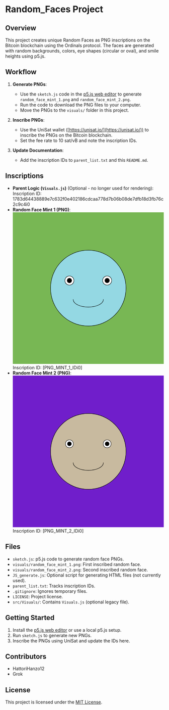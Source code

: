 # Random_Faces Project

## Overview
This project creates unique Random Faces as PNG inscriptions on the Bitcoin blockchain using the Ordinals protocol. The faces are generated with random backgrounds, colors, eye shapes (circular or oval), and smile heights using p5.js.

## Workflow
1. **Generate PNGs**:
   - Use the `sketch.js` code in the [p5.js web editor](https://editor.p5js.org/) to generate `random_face_mint_1.png` and `random_face_mint_2.png`.
   - Run the code to download the PNG files to your computer.
   - Move the PNGs to the `visuals/` folder in this project.

2. **Inscribe PNGs**:
   - Use the UniSat wallet ([https://unisat.io/](https://unisat.io/)) to inscribe the PNGs on the Bitcoin blockchain.
   - Set the fee rate to 10 sat/vB and note the inscription IDs.

3. **Update Documentation**:
   - Add the inscription IDs to `parent_list.txt` and this `README.md`.

## Inscriptions
- **Parent Logic (`Visuals.js`)** (Optional - no longer used for rendering):  
  Inscription ID: 1783d64438889e7c632f0e402186cdcaa778d7b06b08de7dfb18d3fb76c2c9c4i0
- **Random Face Mint 1 (PNG)**:  
  ![Random Face Mint 1](visuals/random_face_mint_1.png)  
  Inscription ID: [PNG_MINT_1_IDi0]
- **Random Face Mint 2 (PNG)**:  
  ![Random Face Mint 2](visuals/random_face_mint_2.png)  
  Inscription ID: [PNG_MINT_2_IDi0]

## Files
- `sketch.js`: p5.js code to generate random face PNGs.
- `visuals/random_face_mint_1.png`: First inscribed random face.
- `visuals/random_face_mint_2.png`: Second inscribed random face.
- `JS_generate.js`: Optional script for generating HTML files (not currently used).
- `parent_list.txt`: Tracks inscription IDs.
- `.gitignore`: Ignores temporary files.
- `LICENSE`: Project license.
- `src/Visuals/`: Contains `Visuals.js` (optional legacy file).

## Getting Started
1. Install the [p5.js web editor](https://editor.p5js.org/) or use a local p5.js setup.
2. Run `sketch.js` to generate new PNGs.
3. Inscribe the PNGs using UniSat and update the IDs here.

## Contributors
- HattoriHanzo12
- Grok

## License
This project is licensed under the [MIT License](LICENSE).
